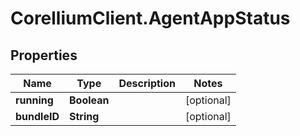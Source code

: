 # CorelliumClient.AgentAppStatus

## Properties

Name | Type | Description | Notes
------------ | ------------- | ------------- | -------------
**running** | **Boolean** |  | [optional] 
**bundleID** | **String** |  | [optional] 


